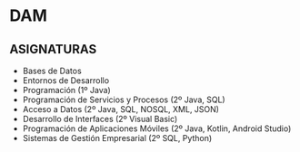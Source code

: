 # DAM

ASIGNATURAS
-----------

- Bases de Datos
- Entornos de Desarrollo 
- Programación (1º Java)
- Programación de Servicios y Procesos (2º Java, SQL)
- Acceso a Datos (2º Java, SQL, NOSQL, XML, JSON)
- Desarrollo de Interfaces (2º Visual Basic)
- Programación de Aplicaciones Móviles (2º Java, Kotlin, Android Studio)
- Sistemas de Gestión Empresarial (2º SQL, Python)
